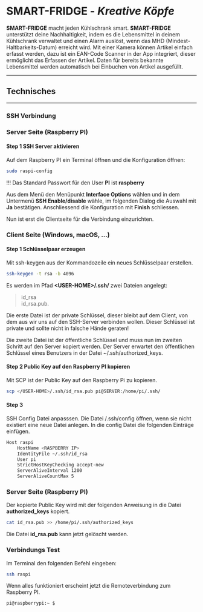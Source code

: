 # SMART-FRIDGE - _Kreative Köpfe_ 

__SMART-FRIDGE__ macht jeden Kühlschrank smart. __SMART-FRIDGE__ unterstützt deine
Nachhaltigkeit, indem es die Lebensmittel in deinem Kühlschrank verwaltet und einen
Alarm auslöst, wenn das MHD (Mindest-Haltbarkeits-Datum) erreicht wird. 
Mit einer Kamera können Artikel einfach erfasst werden, dazu ist ein EAN-Code Scanner
in der App integriert, dieser ermöglicht das Erfassen der Artikel. Daten für bereits
bekannte Lebensmittel werden automatisch bei Einbuchen von Artikel ausgefüllt.
___
## Technisches
___
### SSH Verbindung
### Server Seite (Raspberry PI)
#### Step 1 SSH Server aktivieren

Auf dem Raspberry PI ein Terminal öffnen und die Konfiguration öffnen:

```sh
sudo raspi-config
```
!!! Das Standard Passwort für den User __PI__ ist __raspberry__

Aus dem Menü den Menüpunkt __Interface Options__ wählen und in dem Untermenü
__SSH Enable/disable__ wähle, im folgenden Dialog die Auswahl mit __Ja__ bestätigen.
Anschliessend die Konfiguration mit __Finish__ schliessen.  

Nun ist erst die Clientseite für die Verbindung einzurichten.


### Client Seite (Windows, macOS, ...)
#### Step 1 __Schlüsselpaar erzeugen__

Mit ssh-keygen aus der Kommandozeile ein neues Schlüsselpaar erstellen.
```bash
ssh-keygen -t rsa -b 4096
```
Es werden im Pfad __\<USER-HOME\>/.ssh/__ zwei Dateien angelegt: 
> id_rsa  
> id_rsa.pub. 

Die erste Datei ist der private Schlüssel, dieser bleibt auf dem Client, von dem 
aus wir uns auf den SSH-Server verbinden wollen. 
Dieser Schlüssel ist private und sollte nicht in falsche Hände geraten!

Die zweite Datei ist der öffentliche Schlüssel und muss nun im zweiten 
Schritt auf den Server kopiert werden. 
Der Server erwartet den öffentlichen Schlüssel eines Benutzers in der 
Datei ~/.ssh/authorized_keys.

#### Step 2 Public Key auf den Raspberry PI kopieren

Mit SCP ist der Public Key auf den Raspberry Pi zu kopieren.

```sh
scp </USER-HOME>/.ssh/id_rsa.pub pi@SERVER:/home/pi/.ssh/
````

#### Step 3 

SSH Config Datei anpasssen. Die Datei </USER-HOME>/.ssh/config
öffnen, wenn sie nicht existiert eine neue Datei anlegen.
In die config Datei die folgenden Einträge einfügen.

```sh
Host raspi
    HostName <RASPBERRY IP>
    IdentityFile ~/.ssh/id_rsa
    User pi
    StrictHostKeyChecking accept-new
    ServerAliveInterval 1200
    ServerAliveCountMax 5
```

### Server Seite (Raspberry PI)

Der kopierte Public Key wird mit der folgenden Anweisung in die 
Datei __authorized_keys__ kopiert. 

```sh
cat id_rsa.pub >> /home/pi/.ssh/authorized_keys
```
Die Datei __id_rsa.pub__ kann jetzt gelöscht werden. 

### Verbindungs Test

Im Terminal den folgenden Befehl eingeben:

```sh
ssh raspi
```

Wenn alles funktioniert erscheint jetzt die Remoteverbindung 
zum Raspberry PI.

```sh
pi@raspberrypi:~ $
```

